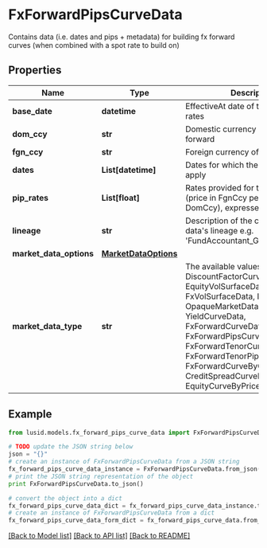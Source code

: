 # FxForwardPipsCurveData

Contains data (i.e. dates and pips + metadata) for building fx forward curves (when combined with a spot rate to build on)

## Properties
Name | Type | Description | Notes
------------ | ------------- | ------------- | -------------
**base_date** | **datetime** | EffectiveAt date of the quoted pip rates | 
**dom_ccy** | **str** | Domestic currency of the fx forward | 
**fgn_ccy** | **str** | Foreign currency of the fx forward | 
**dates** | **List[datetime]** | Dates for which the forward rates apply | 
**pip_rates** | **List[float]** | Rates provided for the fx forward (price in FgnCcy per unit of DomCcy), expressed in pips | 
**lineage** | **str** | Description of the complex market data&#39;s lineage e.g. &#39;FundAccountant_GreenQuality&#39;. | [optional] 
**market_data_options** | [**MarketDataOptions**](MarketDataOptions.md) |  | [optional] 
**market_data_type** | **str** | The available values are: DiscountFactorCurveData, EquityVolSurfaceData, FxVolSurfaceData, IrVolCubeData, OpaqueMarketData, YieldCurveData, FxForwardCurveData, FxForwardPipsCurveData, FxForwardTenorCurveData, FxForwardTenorPipsCurveData, FxForwardCurveByQuoteReference, CreditSpreadCurveData, EquityCurveByPricesData | 

## Example

```python
from lusid.models.fx_forward_pips_curve_data import FxForwardPipsCurveData

# TODO update the JSON string below
json = "{}"
# create an instance of FxForwardPipsCurveData from a JSON string
fx_forward_pips_curve_data_instance = FxForwardPipsCurveData.from_json(json)
# print the JSON string representation of the object
print FxForwardPipsCurveData.to_json()

# convert the object into a dict
fx_forward_pips_curve_data_dict = fx_forward_pips_curve_data_instance.to_dict()
# create an instance of FxForwardPipsCurveData from a dict
fx_forward_pips_curve_data_form_dict = fx_forward_pips_curve_data.from_dict(fx_forward_pips_curve_data_dict)
```
[[Back to Model list]](../README.md#documentation-for-models) [[Back to API list]](../README.md#documentation-for-api-endpoints) [[Back to README]](../README.md)


